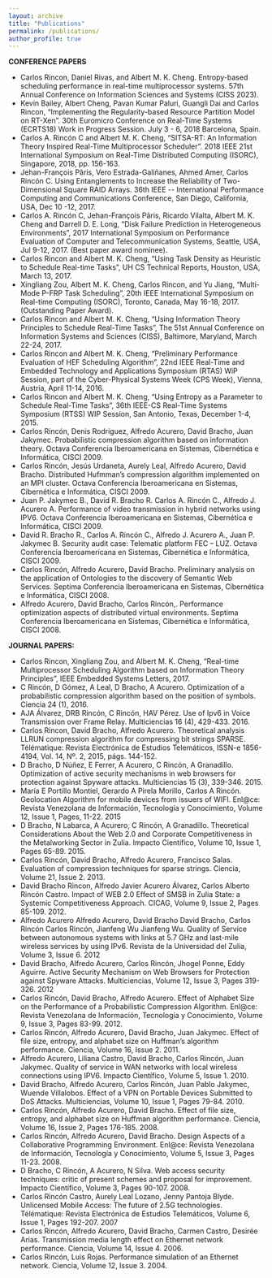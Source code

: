 ```yaml
---
layout: archive
title: "Publications"
permalink: /publications/
author_profile: true
---
```


**CONFERENCE PAPERS**

  - Carlos Rincon, Daniel Rivas, and Albert M. K. Cheng. Entropy-based scheduling performance in real-time multiprocessor systems. 57th Annual Conference on Information Sciences and Systems (CISS 2023).
  - Kevin Bailey, Albert Cheng, Pavan Kumar Paluri, Guangli Dai and Carlos Rincon, “Implementing the Regularity-based Resource Partition Model on RT-Xen”. 30th Euromicro Conference on Real-Time Systems (ECRTS18) Work in Progress Session. July 3 - 6, 2018
Barcelona, Spain.
  - Carlos A. Rincón C and Albert M. K. Cheng, “SITSA-RT: An Information Theory Inspired Real-Time Multiprocessor Scheduler”. 2018 IEEE 21st International Symposium on Real-Time Distributed Computing (ISORC), Singapore, 2018, pp. 156-163.
  - Jehan-François Pâris, Vero Estrada-Galiñanes, Ahmed Amer, Carlos Rincón C. Using Entanglements to Increase the Reliability of Two-Dimensional Square RAID Arrays. 36th IEEE -- International Performance Computing and Communications Conference, San Diego, California, USA, Dec 10 -12, 2017.
  - Carlos A. Rincón C, Jehan-François Pâris, Ricardo Vilalta, Albert M. K. Cheng and Darrell D. E. Long, “Disk Failure Prediction in Heterogeneous Environments”, 2017 International Symposium on Performance Evaluation of Computer and Telecommunication Systems, Seattle, USA, Jul 9-12, 2017. (Best paper award nominee).
  - Carlos Rincon and Albert M. K. Cheng, “Using Task Density as Heuristic to Schedule Real-time Tasks”, UH CS Technical Reports, Houston, USA, March 13, 2017.
  - Xingliang Zou, Albert M. K. Cheng, Carlos Rincon, and Yu Jiang, “Multi-Mode P-FRP Task Scheduling”, 20th IEEE International Symposium on Real-time Computing (ISORC), Toronto, Canada, May 16-18, 2017. (Outstanding Paper Award).
  - Carlos Rincon and Albert M. K. Cheng, “Using Information Theory Principles to Schedule Real-Time Tasks”, The 51st Annual Conference on Information Systems and Sciences (CISS), Baltimore, Maryland, March 22-24, 2017.
  - Carlos Rincon and Albert M. K. Cheng, “Preliminary Performance Evaluation of HEF Scheduling Algorithm”, 22nd IEEE Real-Time and Embedded Technology and Applications Symposium (RTAS) WiP Session, part of the Cyber-Physical Systems Week (CPS Week), Vienna, Austria, April 11-14, 2016.
  - Carlos Rincon and Albert M. K. Cheng, “Using Entropy as a Parameter to Schedule Real-Time Tasks”, 36th IEEE-CS Real-Time Systems Symposium (RTSS) WIP Session, San Antonio, Texas, December 1-4, 2015.
  - Carlos Rincón, Denis Rodríguez, Alfredo Acurero, David Bracho, Juan Jakymec. Probabilistic compression algorithm based on information theory. Octava Conferencia Iberoamericana en Sistemas, Cibernética e Informática, CISCI 2009.
  - Carlos Rincón, Jesús Urdaneta, Aurely Leal, Alfredo Acurero, David Bracho. Distributed Hufmman’s compression algorithm implemented on an MPI cluster. Octava Conferencia Iberoamericana en Sistemas, Cibernética e Informática, CISCI 2009.
  - Juan P. Jakymec B., David R. Bracho R. Carlos A. Rincón C., Alfredo J. Acurero A. Performance of video transmission in hybrid networks using IPV6. Octava Conferencia Iberoamericana en Sistemas, Cibernética e Informática, CISCI 2009.
  - David R. Bracho R., Carlos A. Rincón C., Alfredo J. Acurero A., Juan P. Jakymec B. Security audit case: Telematic platform FEC – LUZ. Octava Conferencia Iberoamericana en Sistemas, Cibernética e Informática, CISCI 2009.
  - Carlos Rincón, Alfredo Acurero, David Bracho. Preliminary analysis on the application of Ontologies to the discovery of Semantic Web Services. Septima Conferencia Iberoamericana en Sistemas, Cibernética e Informática, CISCI 2008.
  - Alfredo Acurero, David Bracho, Carlos Rincón,. Performance optimization aspects of distributed virtual environments. Septima Conferencia Iberoamericana en Sistemas, Cibernética e Informática, CISCI 2008.

**JOURNAL PAPERS:**

  - Carlos Rincon, Xingliang Zou, and Albert M. K. Cheng, “Real-time Multiprocessor Scheduling Algorithm based on Information Theory Principles”, IEEE Embedded Systems Letters, 2017.
  - C Rincón, D Gómez, A Leal, D Bracho, A Acurero. Optimization of a probabilistic compression algorithm based on the position of symbols. Ciencia 24 (1), 2016.
  - AJA Álvarez, DRB Rincón, C Rincón, HAV Pérez. Use of Ipv6 in Voice Transmission over Frame Relay. Multiciencias 16 (4), 429-433. 2016.
  - Carlos Rincon, David Bracho, Alfredo Acurero. Theoretical analysis LLRUN compression algorithm for compressing bit strings SPARSE. Télématique: Revista Electrónica de Estudios Telemáticos, ISSN-e 1856-4194, Vol. 14, Nº. 2, 2015, págs. 144-152.
  - D Bracho, D Núñez, E Ferrer, A Acurero, C Rincón, A Granadillo. Optimization of active security mechanisms in web browsers for protection against Spyware attacks. Multiciencias 15 (3), 339-346. 2015.
  - María E Portillo Montiel, Gerardo A Pirela Morillo, Carlos A Rincón. Geolocation Algorithm for mobile devices from issuers of WIFI. Enl@ce: Revista Venezolana de Información, Tecnología y Conocimiento, Volume 12, Issue 1, Pages, 11-22. 2015
  - D Bracho, N Labarca, A Acurero, C Rincón, A Granadillo. Theoretical Considerations About the Web 2.0 and Corporate Competitiveness in the Metalworking Sector in Zulia. Impacto Científico, Volume 10, Issue 1, Pages 65-89. 2015.
  - Carlos Rincón, David Bracho, Alfredo Acurero, Francisco Salas. Evaluation of compression techniques for sparse strings. Ciencia, Volume 21, Issue 2. 2013.
  - David Bracho Rincon, Alfredo Javier Acurero Álvarez, Carlos Alberto Rincón Castro. Impact of WEB 2.0 Effect of SMSB in Zulia State: a Systemic Competitiveness Approach. CICAG, Volume 9, Issue 2, Pages 85-109. 2012.
  - Alfredo Acurero Alfredo Acurero, David Bracho David Bracho, Carlos Rincón Carlos Rincón, Jianfeng Wu Jianfeng Wu. Quality of Service between autonomous systems with links at 5.7 GHz and last-mile wireless services by using IPv6. Revista de la Universidad del Zulia, Volume 3, Issue 6. 2012
  - David Bracho, Alfredo Acurero, Carlos Rincón, Jhogel Ponne, Eddy Aguirre. Active Security Mechanism on Web Browsers for Protection against Spyware Attacks. Multiciencias, Volume 12, Issue 3, Pages 319-326. 2012
  - Carlos Rincón, David Bracho, Alfredo Acurero. Effect of Alphabet Size on the Performance of a Probabilistic Compression Algorithm. Enl@ce: Revista Venezolana de Información, Tecnología y Conocimiento, Volume 9, Issue 3, Pages 83-99. 2012.
  - Carlos Rincón, Alfredo Acurero, David Bracho, Juan Jakymec. Effect of file size, entropy, and alphabet size on Huffman’s algorithm performance. Ciencia, Volume 16, Issue 2. 2011.
  - Alfredo Acurero, Liliana Castro, David Bracho, Carlos Rincón, Juan Jakymec. Quality of service in WAN networks with local wireless connections using IPV6. Impacto Científico, Volume 5, Issue 1. 2010.
  - David Bracho, Alfredo Acurero, Carlos Rincón, Juan Pablo Jakymec, Wuende Villalobos. Effect of a VPN on Portable Devices Submitted to DoS Attacks. Multiciencias, Volume 10, Issue 1, Pages 79-84. 2010.
  - Carlos Rincón, Alfredo Acurero, David Bracho. Effect of file size, entropy, and alphabet size on Huffman algorithm performance. Ciencia, Volume 16, Issue 2, Pages 176-185. 2008.
  - Carlos Rincón, Alfredo Acurero, David Bracho. Design Aspects of a Collaborative Programming Environment. Enl@ce: Revista Venezolana de Información, Tecnología y Conocimiento, Volume 5, Issue 3, Pages 11-23. 2008.
  - D Bracho, C Rincón, A Acurero, N Silva. Web access security techniques: critic of present schemes and proposal for improvement. Impacto Científico, Volume 3, Pages 90-107. 2008.
  - Carlos Rincón Castro, Aurely Leal Lozano, Jenny Pantoja Blyde. Unlicensed Mobile Access: The future of 2.5G technologies. Télématique: Revista Electrónica de Estudios Telemáticos, Volume 6, Issue 1, Pages 192-207. 2007
  - Carlos Rincón, Alfredo Acurero, David Bracho, Carmen Castro, Desirée Arias. Transmission media length effect on Ethernet network performance. Ciencia, Volume 14, Issue 4. 2006.
  - Carlos Rincón, Luis Rojas. Performance simulation of an Ethernet network. Ciencia, Volume 12, Issue 3. 2004.
